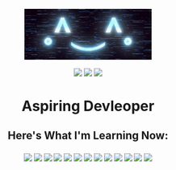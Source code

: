 <div align=center>

<img src="./animated_background.gif" width=50%></img>

</div>

<div align=center>

<a href="https://github.com/Danninx"><img src="https://img.shields.io/badge/GitHub-100000?style=for-the-badge&logo=github&logoColor=white" /></a>
<a href="https://www.youtube.com/channel/UCl4DGfMy6ug4MKBpUj0C9wg"><img src="https://img.shields.io/badge/YouTube-FF0000?style=for-the-badge&logo=youtube&logoColor=white" /></a>
<a href="mailto:public.danninx@gmail.com"><img src="https://img.shields.io/badge/email_me-grey?style=for-the-badge" /></a>

</div>

<h1 align=center> Aspiring Devleoper </h1>

<h2 align=center> Here's What I'm Learning Now: </h2>

<h3 align=center>

![](https://img.shields.io/badge/Python-FFD43B?style=for-the-badge&logo=python&logoColor=blue)
![](https://img.shields.io/badge/Javascript-grey?style=for-the-badge&logo=javascript)
![](https://img.shields.io/badge/CSS3-1572B6?style=for-the-badge&logo=css3&logoColor=white)
![](https://img.shields.io/badge/HTML5-E34F26?style=for-the-badge&logo=html5&logoColor=white)
![](https://img.shields.io/badge/Node%20js-339933?style=for-the-badge&logo=nodedotjs&logoColor=white)
![](https://img.shields.io/badge/Npm-CB3837?style=for-the-badge&logo=npm)
![](https://img.shields.io/badge/Bun-black?style=for-the-badge&logo=bun)
![](https://img.shields.io/badge/React-20232A?style=for-the-badge&logo=react&logoColor=61DAFB)
![](https://img.shields.io/badge/Discord_js-5865F2?style=for-the-badge&logo=discord&logoColor=white)
![](https://img.shields.io/badge/GIT-E44C30?style=for-the-badge&logo=git&logoColor=white)
![](https://img.shields.io/badge/Numpy-777BB4?style=for-the-badge&logo=numpy&logoColor=white)
![](https://img.shields.io/badge/Pandas-2C2D72?style=for-the-badge&logo=pandas&logoColor=white)
![](https://img.shields.io/badge/TensorFlow-FF6F00?style=for-the-badge&logo=TensorFlow&logoColor=white)

</h3>
